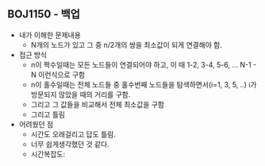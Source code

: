 ## BOJ1150 - 백업

- 내가 이해한 문제내용
  - N개의 노드가 있고 그 중 n/2개의 쌍을 최소값이 되게 연결해야 함.
- 접근 방식
  - n이 짝수일때는 모든 노드들이 연결되어야 하고, 이 때 1-2, 3-4, 5-6, ... N-1 - N 이런식으로 구함
  - n이 홀수일때는 전체 노드들 중 홀수번째 노드들을 탐색하면서(i=1, 3, 5, ..) i가 방문되지 않았을 때의 거리를 구함.
  - 그리고 그 값들을 비교해서 전체 최소값을 구함
  - 그리고 틀림
- 어려웠던 점
  - 시간도 오래걸리고 답도 틀림. 
  - 너무 쉽게생각했던 것 같다.
  - 시간복잡도:
